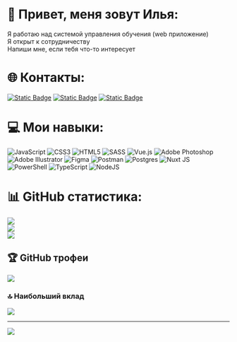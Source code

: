 # 💫 Привет, меня зовут Илья:
Я работаю над системой управления обучения (web приложение)<br>Я открыт к сотрудничеству<br>Напиши мне, если тебя что-то интересует

# 🌐 Контакты:
[![Static Badge](https://img.shields.io/badge/-%40Einzolg-blue?style=for-the-badge&logo=telegram&logoColor=Black)](https://t.me/einzolg) [![Static Badge](https://img.shields.io/badge/-%D0%9F%D0%BE%D0%BF%D0%BE%D0%B2%20%D0%98%D0%BB%D1%8C%D1%8F-blue?style=for-the-badge&logo=vk&logoColor=Black)](https://vk.com/hohenheimm) [![Static Badge](https://img.shields.io/badge/-iljapopov01%40mail.ru-blue?style=for-the-badge&logo=maildotru&logoColor=orange)](mailto:iljapopov01@mail.ru)


# 💻 Мои навыки:
![JavaScript](https://img.shields.io/badge/javascript-%23323330.svg?style=for-the-badge&logo=javascript&logoColor=%23F7DF1E) ![CSS3](https://img.shields.io/badge/css3-%231572B6.svg?style=for-the-badge&logo=css3&logoColor=white) ![HTML5](https://img.shields.io/badge/html5-%23E34F26.svg?style=for-the-badge&logo=html5&logoColor=white) ![SASS](https://img.shields.io/badge/SASS-hotpink.svg?style=for-the-badge&logo=SASS&logoColor=white) ![Vue.js](https://img.shields.io/badge/vue.js-%2335495e.svg?style=for-the-badge&logo=vuedotjs&logoColor=%234FC08D) ![Adobe Photoshop](https://img.shields.io/badge/adobe%20photoshop-%2331A8FF.svg?style=for-the-badge&logo=adobe%20photoshop&logoColor=white) ![Adobe Illustrator](https://img.shields.io/badge/adobe%20illustrator-%23FF9A00.svg?style=for-the-badge&logo=adobe%20illustrator&logoColor=white) ![Figma](https://img.shields.io/badge/figma-%23F24E1E.svg?style=for-the-badge&logo=figma&logoColor=white) ![Postman](https://img.shields.io/badge/Postman-FF6C37?style=for-the-badge&logo=postman&logoColor=white) ![Postgres](https://img.shields.io/badge/postgres-%23316192.svg?style=for-the-badge&logo=postgresql&logoColor=white) ![Nuxt JS](https://img.shields.io/badge/Nuxt-002E3B?style=for-the-badge&logo=nuxt.js&logoColor=#00DC82) ![PowerShell](https://img.shields.io/badge/PowerShell-%235391FE.svg?style=for-the-badge&logo=powershell&logoColor=white) ![TypeScript](https://img.shields.io/badge/typescript-%23007ACC.svg?style=for-the-badge&logo=typescript&logoColor=white) ![NodeJS](https://img.shields.io/badge/node.js-6DA55F?style=for-the-badge&logo=node.js&logoColor=white)
# 📊 GitHub статистика:
![](https://github-readme-stats.vercel.app/api?username=Halababka&theme=default&hide_border=false&include_all_commits=false&count_private=false)<br/>
![](https://github-readme-streak-stats.herokuapp.com/?user=Halababka&theme=default&hide_border=false)<br/>
![](https://github-readme-stats.vercel.app/api/top-langs/?username=Halababka&theme=default&hide_border=false&include_all_commits=false&count_private=false&layout=compact)

## 🏆 GitHub трофеи
![](https://github-profile-trophy.vercel.app/?username=Halababka&theme=monokai&no-frame=false&no-bg=true&margin-w=4)

### 🔝 Наибольший вклад
![](https://github-contributor-stats.vercel.app/api?username=Halababka&limit=5&theme=darkhub&combine_all_yearly_contributions=true)

---
[![](https://visitcount.itsvg.in/api?id=Halababka&icon=5&color=0)](https://visitcount.itsvg.in)

<!-- Proudly created with GPRM ( https://gprm.itsvg.in ) -->
